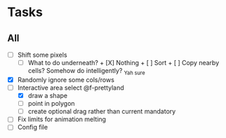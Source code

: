 # Tasks
## All
- [ ] Shift some pixels
	- [ ] What to do underneath?
			+	[X] Nothing
			+ [ ] Sort
			+ [ ] Copy nearby cells? Somehow do intelligently? <sub>Yah sure</sub>
- [X] Randomly ignore some cols/rows
- [ ] Interactive area select @f-prettyland
	+ [X] draw a shape
	+ [ ] point in polygon
	+ [ ] create optional drag rather than current mandatory
- [ ] Fix limits for animation melting
- [ ] Config file
